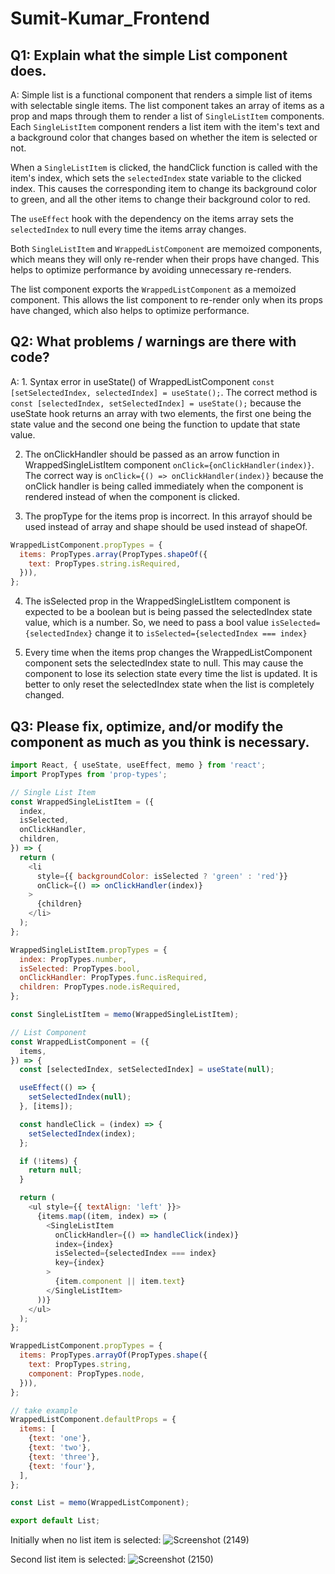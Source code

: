 # Sumit-Kumar_Frontend

## Q1: Explain what the simple List component does.

A: Simple list is a functional component that renders a simple list of items with selectable single items. The list component takes an array of items as a prop and maps through them to render a list of `SingleListItem` components. Each `SingleListItem` component renders a list item with the item's text and a background color that changes based on whether the item is selected or not.

When a `SingleListItem` is clicked, the handClick function is called with the item's index, which sets the `selectedIndex` state variable to the clicked index. This causes the corresponding item to change its background color to green, and all the other items to change their background color to red.

The `useEffect` hook with the dependency on the items array sets the `selectedIndex` to null every time the items array changes.

Both `SingleListItem` and `WrappedListComponent` are memoized components, which means they will only re-render when their props have changed. This helps to optimize performance by avoiding unnecessary re-renders.

The list component exports the `WrappedListComponent` as a memoized component. This allows the list component to re-render only when its props have changed, which also helps to optimize performance.

## Q2: What problems / warnings are there with code?

A: 1. Syntax error in useState() of WrappedListComponent `const [setSelectedIndex, selectedIndex] = useState();`. The correct method is `const [selectedIndex, setSelectedIndex] = useState();` because the useState hook returns an array with two elements, the first one being the state value and the second one being the function to update that state value.

2. The onClickHandler should be passed as an arrow function in WrappedSingleListItem component  `onClick={onClickHandler(index)}`. The correct way is `onClick={() => onClickHandler(index)}` because the onClick handler is being called immediately when the component is rendered instead of when the component is clicked.

3. The propType for the items prop is incorrect. In this arrayof should be used instead of array and shape should be used instead of shapeOf.
```javascript
WrappedListComponent.propTypes = {
  items: PropTypes.array(PropTypes.shapeOf({
    text: PropTypes.string.isRequired,
  })),
};
```

4. The isSelected prop in the WrappedSingleListItem component is expected to be a boolean but is being passed the selectedIndex state value, which is a number. So, we need to pass a bool value `isSelected={selectedIndex}` change it to `isSelected={selectedIndex === index}`

5. Every time when the items prop changes the WrappedListComponent component sets the selectedIndex state to null. This may cause the component to lose its selection state every time the list is updated. It is better to only reset the selectedIndex state when the list is completely changed.

## Q3: Please fix, optimize, and/or modify the component as much as you think is necessary.

```javascript
import React, { useState, useEffect, memo } from 'react';
import PropTypes from 'prop-types';

// Single List Item
const WrappedSingleListItem = ({
  index,
  isSelected,
  onClickHandler,
  children,
}) => {
  return (
    <li
      style={{ backgroundColor: isSelected ? 'green' : 'red'}}
      onClick={() => onClickHandler(index)}
    >
      {children}
    </li>
  );
};

WrappedSingleListItem.propTypes = {
  index: PropTypes.number,
  isSelected: PropTypes.bool,
  onClickHandler: PropTypes.func.isRequired,
  children: PropTypes.node.isRequired,
};

const SingleListItem = memo(WrappedSingleListItem);

// List Component
const WrappedListComponent = ({
  items,
}) => {
  const [selectedIndex, setSelectedIndex] = useState(null);

  useEffect(() => {
    setSelectedIndex(null);
  }, [items]);

  const handleClick = (index) => {
    setSelectedIndex(index);
  };

  if (!items) {
    return null;
  }

  return (
    <ul style={{ textAlign: 'left' }}>
      {items.map((item, index) => (
        <SingleListItem
          onClickHandler={() => handleClick(index)}
          index={index}
          isSelected={selectedIndex === index}
          key={index}
        >
          {item.component || item.text}
        </SingleListItem>
      ))}
    </ul>
  );
};

WrappedListComponent.propTypes = {
  items: PropTypes.arrayOf(PropTypes.shape({
    text: PropTypes.string,
    component: PropTypes.node,
  })),
};

// take example
WrappedListComponent.defaultProps = {
  items: [
    {text: 'one'},
    {text: 'two'},
    {text: 'three'},
    {text: 'four'},
  ],
};

const List = memo(WrappedListComponent);

export default List;

```

Initially when no list item is selected:
![Screenshot (2149)](https://user-images.githubusercontent.com/102703158/233797955-d3c78c9f-965d-4f05-a84a-441f1de19fb9.png)


Second list item is selected:
![Screenshot (2150)](https://user-images.githubusercontent.com/102703158/233797975-ab1ae1c2-99b3-4cf6-99ef-956ad8b1ecb8.png)



